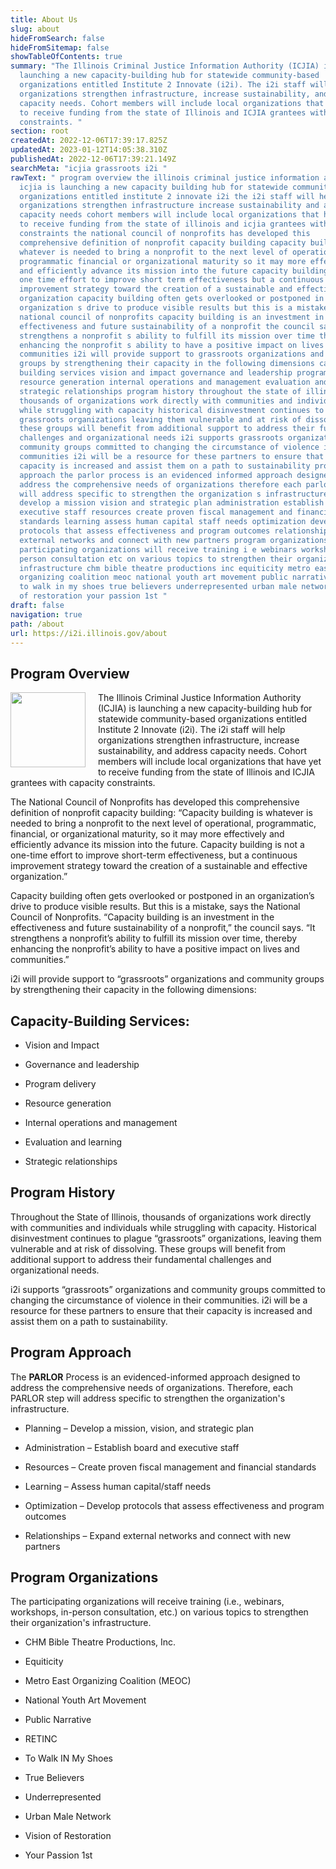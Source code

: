 ```yaml
---
title: About Us
slug: about
hideFromSearch: false
hideFromSitemap: false
showTableOfContents: true
summary: "The Illinois Criminal Justice Information Authority (ICJIA) is
  launching a new capacity-building hub for statewide community-based
  organizations entitled Institute 2 Innovate (i2i). The i2i staff will help
  organizations strengthen infrastructure, increase sustainability, and address
  capacity needs. Cohort members will include local organizations that have yet
  to receive funding from the state of Illinois and ICJIA grantees with capacity
  constraints. "
section: root
createdAt: 2022-12-06T17:39:17.825Z
updatedAt: 2023-01-12T14:05:38.310Z
publishedAt: 2022-12-06T17:39:21.149Z
searchMeta: "icjia grassroots i2i "
rawText: " program overview the illinois criminal justice information authority
  icjia is launching a new capacity building hub for statewide community based
  organizations entitled institute 2 innovate i2i the i2i staff will help
  organizations strengthen infrastructure increase sustainability and address
  capacity needs cohort members will include local organizations that have yet
  to receive funding from the state of illinois and icjia grantees with capacity
  constraints the national council of nonprofits has developed this
  comprehensive definition of nonprofit capacity building capacity building is
  whatever is needed to bring a nonprofit to the next level of operational
  programmatic financial or organizational maturity so it may more effectively
  and efficiently advance its mission into the future capacity building is not a
  one time effort to improve short term effectiveness but a continuous
  improvement strategy toward the creation of a sustainable and effective
  organization capacity building often gets overlooked or postponed in an
  organization s drive to produce visible results but this is a mistake says the
  national council of nonprofits capacity building is an investment in the
  effectiveness and future sustainability of a nonprofit the council says it
  strengthens a nonprofit s ability to fulfill its mission over time thereby
  enhancing the nonprofit s ability to have a positive impact on lives and
  communities i2i will provide support to grassroots organizations and community
  groups by strengthening their capacity in the following dimensions capacity
  building services vision and impact governance and leadership program delivery
  resource generation internal operations and management evaluation and learning
  strategic relationships program history throughout the state of illinois
  thousands of organizations work directly with communities and individuals
  while struggling with capacity historical disinvestment continues to plague
  grassroots organizations leaving them vulnerable and at risk of dissolving
  these groups will benefit from additional support to address their fundamental
  challenges and organizational needs i2i supports grassroots organizations and
  community groups committed to changing the circumstance of violence in their
  communities i2i will be a resource for these partners to ensure that their
  capacity is increased and assist them on a path to sustainability program
  approach the parlor process is an evidenced informed approach designed to
  address the comprehensive needs of organizations therefore each parlor step
  will address specific to strengthen the organization s infrastructure planning
  develop a mission vision and strategic plan administration establish board and
  executive staff resources create proven fiscal management and financial
  standards learning assess human capital staff needs optimization develop
  protocols that assess effectiveness and program outcomes relationships expand
  external networks and connect with new partners program organizations the
  participating organizations will receive training i e webinars workshops in
  person consultation etc on various topics to strengthen their organization s
  infrastructure chm bible theatre productions inc equiticity metro east
  organizing coalition meoc national youth art movement public narrative retinc
  to walk in my shoes true believers underrepresented urban male network vision
  of restoration your passion 1st "
draft: false
navigation: true
path: /about
url: https://i2i.illinois.gov/about
---
```


## Program Overview 

<img src="https://agency.icjia-api.cloud/uploads/i2i_logo_text_small_6ff6ea89a9.png" style="float: left; padding-right: 20px; padding-bottom: 10px;" width="120">

The Illinois Criminal Justice Information Authority (ICJIA) is launching a new capacity-building hub for statewide community-based organizations entitled Institute 2 Innovate (i2i). The i2i staff will help organizations strengthen infrastructure, increase sustainability, and address capacity needs. Cohort members will include local organizations that have yet to receive funding from the state of Illinois and ICJIA grantees with capacity constraints. 

The National Council of Nonprofits has developed this comprehensive definition of nonprofit capacity building: “Capacity building is whatever is needed to bring a nonprofit to the next level of operational, programmatic, financial, or organizational maturity, so it may more effectively and efficiently advance its mission into the future. Capacity building is not a one-time effort to improve short-term effectiveness, but a continuous improvement strategy toward the creation of a sustainable and effective organization.” 

Capacity building often gets overlooked or postponed in an organization’s drive to produce visible results. But this is a mistake, says the National Council of Nonprofits. “Capacity building is an investment in the effectiveness and future sustainability of a nonprofit,” the council says. “It strengthens a nonprofit’s ability to fulfill its mission over time, thereby enhancing the nonprofit’s ability to have a positive impact on lives and communities.” 

i2i will provide support to “grassroots” organizations and community groups by strengthening their capacity in the following dimensions:  

## Capacity-Building Services: 

- Vision and Impact 

- Governance and leadership 

- Program delivery 

- Resource generation 

- Internal operations and management 

- Evaluation and learning 

- Strategic relationships 

## Program History  

Throughout the State of Illinois, thousands of organizations work directly with communities and individuals while struggling with capacity. Historical disinvestment continues to plague “grassroots” organizations, leaving them vulnerable and at risk of dissolving. These groups will benefit from additional support to address their fundamental challenges and organizational needs. 

i2i supports “grassroots” organizations and community groups committed to changing the circumstance of violence in their communities. i2i will be a resource for these partners to ensure that their capacity is increased and assist them on a path to sustainability. 

## Program Approach  

The **PARLOR** Process is an evidenced-informed approach designed to address the comprehensive needs of organizations. Therefore, each PARLOR step will address specific to strengthen the organization's infrastructure.  

- Planning – Develop a mission, vision, and strategic plan 

- Administration – Establish board and executive staff 

- Resources – Create proven fiscal management and financial standards 

- Learning – Assess human capital/staff needs 

- Optimization – Develop protocols that assess effectiveness and program outcomes 

- Relationships – Expand external networks and connect with new partners 

## Program Organizations  

The participating organizations will receive training (i.e., webinars, workshops, in-person consultation, etc.) on various topics to strengthen their organization's infrastructure. 

- CHM Bible Theatre Productions, Inc. 

- Equiticity 

- Metro East Organizing Coalition (MEOC) 

- National Youth Art Movement 

- Public Narrative 

- RETINC 

- To Walk IN My Shoes 

- True Believers 

- Underrepresented 

- Urban Male Network 

- Vision of Restoration 

- Your Passion 1st 
